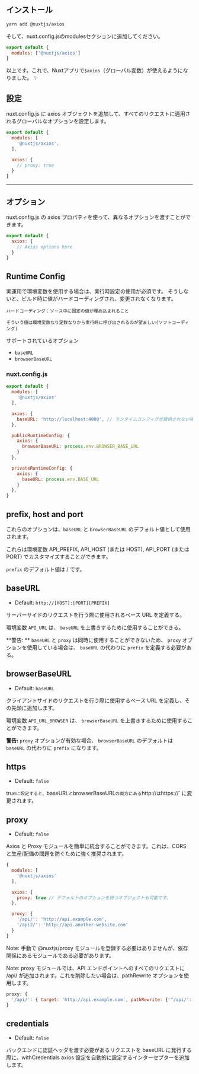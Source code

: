 ## インストール

```bash
yarn add @nuxtjs/axios
```

そして、nuxt.config.jsのmodulesセクションに追加してください。

```js
export default {
  modules: ['@nuxtjs/axios']
}
```

以上です。これで、Nuxtアプリで`$axios`（グローバル変数）が使えるようになりました。 ✨

## 設定

nuxt.config.js に axios オブジェクトを追加して、すべてのリクエストに適用されるグローバルなオプションを設定します。

```js
export default {
  modules: [
    '@nuxtjs/axios',
  ],

  axios: {
    // proxy: true
  }
}
```

---

## オプション

nuxt.config.js の axios プロパティを使って、異なるオプションを渡すことができます。

```javascript
export default {
  axios: {
    // Axios options here
  }
}
```

## Runtime Config

実運用で環境変数を使用する場合は、実行時設定の使用が必須です。
そうしないと、ビルド時に値がハードコーディングされ、変更されなくなります。

```
ハードコーディング：ソース中に固定の値が埋め込まれること

そういう値は環境変数なり定数なりから実行時に呼び出されるのが望ましい(ソフトコーディング)
```

サポートされているオプション

- `baseURL`
- `browserBaseURL`

### nuxt.config.js

```js
export default {
  modules: [
    '@nuxtjs/axios'
  ],

  axios: {
    baseURL: 'http://localhost:4000', // ランタイムコンフィグが提供されない場合のフォールバックとして使用されます。
  },

  publicRuntimeConfig: {
    axios: {
      browserBaseURL: process.env.BROWSER_BASE_URL
    }
  },

  privateRuntimeConfig: {
    axios: {
      baseURL: process.env.BASE_URL
    }
  },
}
```

## prefix, host and port

これらのオプションは、`baseURL` と `browserBaseURL` のデフォルト値として使用されます。

これらは環境変数 API_PREFIX, API_HOST (または HOST), API_PORT (または PORT) でカスタマイズすることができます。

`prefix` のデフォルト値は / です。

## baseURL

- Default: `http://[HOST]:[PORT][PREFIX]`

サーバーサイドのリクエストを行う際に使用されるベース URL を定義する。

環境変数 `API_URL` は、 `baseURL` を上書きするために使用することができる。

**警告: ** `baseURL` と `proxy` は同時に使用することができないため、 `proxy` オプションを使用している場合は、 `baseURL` の代わりに `prefix` を定義する必要がある。

## browserBaseURL

- Default: `baseURL`

クライアントサイドのリクエストを行う際に使用するベース URL を定義し、その先頭に追加します。

環境変数 `API_URL_BROWSER` は、 `browserBaseURL` を上書きするために使用することができます。

**警告:** `proxy` オプションが有効な場合、 `browserBaseURL` のデフォルトは `baseURL` の代わりに `prefix` になります。

## https

- Default: `false`

true` に設定すると、 `baseURL` と `browserBaseURL` の両方にある `http://` は `https://` に変更されます。

## proxy

- Default: `false`

Axios と Proxy モジュールを簡単に統合することができます。これは、CORS と生産/配備の問題を防ぐために強く推奨されます。

```js
{
  modules: [
    '@nuxtjs/axios'
  ],

  axios: {
    proxy: true // デフォルトのオプションを持つオブジェクトも可能です。
  },

  proxy: {
    '/api/': 'http://api.example.com',
    '/api2/': 'http://api.another-website.com'
  }
}
```

Note: 手動で @nuxtjs/proxy モジュールを登録する必要はありませんが、依存関係にあるモジュールである必要があります。

Note: proxy モジュールでは、API エンドポイントへのすべてのリクエストに /api/ が追加されます。これを削除したい場合は、pathRewrite オプションを使用します。

```js
proxy: {
  '/api/': { target: 'http://api.example.com', pathRewrite: {'^/api/': ''} }
}
```

## credentials

- Default: `false`

バックエンドに認証ヘッダを渡す必要があるリクエストを baseURL に発行する際に、withCredentials axios 設定を自動的に設定するインターセプターを追加します。